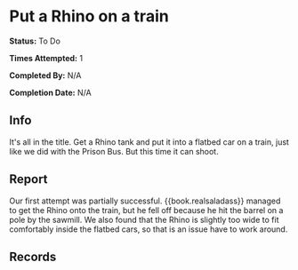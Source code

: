 # Put a Rhino on a train

**Status:** <span class="status todo">To Do</span>

**Times Attempted:** 1

**Completed By:** N/A

**Completion Date:** N/A


## Info
It's all in the title. Get a Rhino tank and put it into a flatbed car on a train, just like we did with the Prison Bus. But this time it can shoot. 

## Report
Our first attempt was partially successful. {{book.realsaladass}} managed to get the Rhino onto the train, but he fell off because he hit the barrel on a pole by the sawmill. We also found that the Rhino is slightly too wide to fit comfortably inside the flatbed cars, so that is an issue have to work around. 

## Records

